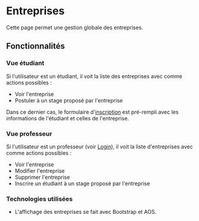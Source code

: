 # Entreprises

Cette page permet une gestion globale des entreprises.

## Fonctionnalités

### Vue étudiant

Si l'utilisateur est un étudiant, il voit la liste des entreprises avec comme actions possibles :
- Voir l'entreprise
- Postuler à un stage proposé par l'entreprise

Dans ce dernier cas, le formulaire d'[inscription](Inscriptions.md) est pré-rempli avec les informations de l'étudiant et celles de l'entreprise.

### Vue professeur

Si l'utilisateur est un professeur (voir [Login](Login.md)), il voit la liste d'entreprises avec comme actions possibles :
- Voir l'entreprise
- Modifier l'entreprise
- Supprimer l'entreprise
- Inscrire un étudiant à un stage proposé par l'entreprise

### Technologies utilisées

- L'affichage des entreprises se fait avec Bootstrap et AOS.